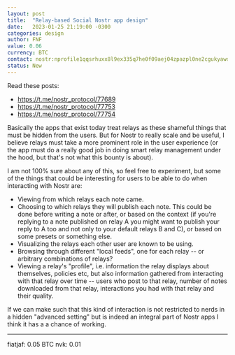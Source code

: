 ```yaml
---
layout: post
title:  "Relay-based Social Nostr app design"
date:   2023-01-25 21:19:00 -0300
categories: design
author: FNF
value: 0.06
currency: BTC
contact: nostr:nprofile1qqsrhuxx8l9ex335q7he0f09aej04zpazpl0ne2cgukyawd24mayt8gpr4mhxue69uhkummnw3ez6ur4vgh8wetvd3hhyer9wghxuet5qyw8wumn8ghj7mn0wd68yttjv4kxz7fww4h8get5dpezumt9qy38wumn8ghj7mn0wd68yttkv4exjenfv4jzuam9d3kx7unyv4ezumn9wslzm9ln
status: New
---
```


Read these posts:
 - https://t.me/nostr_protocol/77689
 - https://t.me/nostr_protocol/77753
 - https://t.me/nostr_protocol/77754

Basically the apps that exist today treat relays as these shameful things that must be
hidden from the users. But for Nostr to really scale and be useful, I believe relays must
take a more prominent role in the user experience (or the app must do a really good job
in doing smart relay management under the hood, but that's not what this bounty is about).

I am not 100% sure about any of this, so feel free to experiment, but some of the things
that could be interesting for users to be able to do when interacting with Nostr are:

- Viewing from which relays each note came.
- Choosing to which relays they will publish each note. This could be done before writing
  a note or after, or based on the context (if you're replying to a note published on relay
  A you might want to publish your reply to A too and not only to your default relays B and
  C), or based on some presets or something else.
- Visualizing the relays each other user are known to be using.
- Browsing through different "local feeds", one for each relay -- or arbitrary combinations
  of relays?
- Viewing a relay's "profile", i.e. information the relay displays about themselves,
  policies etc, but also information gathered from interacting with that relay over time --
  users who post to that relay, number of notes downloaded from that relay, interactions
  you had with that relay and their quality.

If we can make such that this kind of interaction is not restricted to nerds in a hidden
"advanced setting" but is indeed an integral part of Nostr apps I think it has a a chance
of working.

---

fiatjaf: 0.05 BTC
nvk: 0.01
